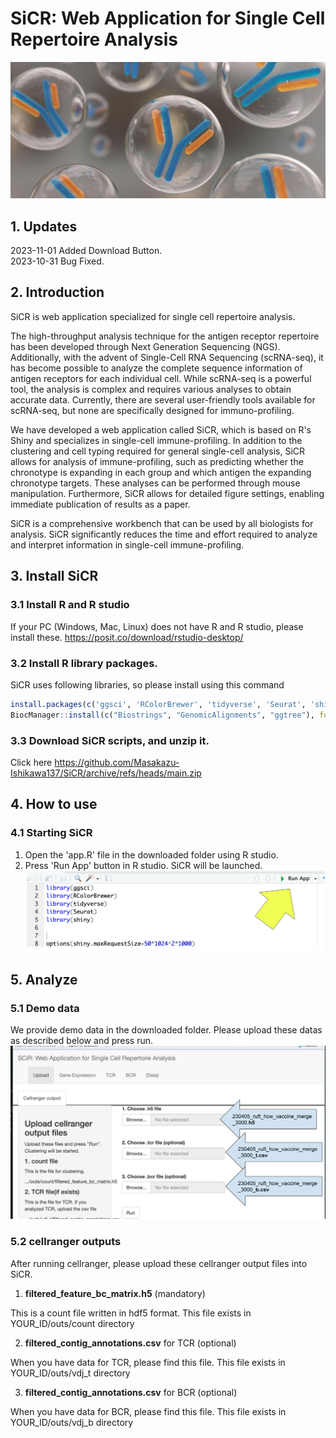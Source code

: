 # SiCR: Web Application for Single Cell Repertoire Analysis
![Figure_Cover.jpg](Figure_Cover.jpg)
## 1. Updates
2023-11-01 Added Download Button.  
2023-10-31 Bug Fixed.
## 2. Introduction
SiCR is web application specialized for single cell repertoire analysis. 

The high-throughput analysis technique for the antigen receptor repertoire has been developed through Next Generation Sequencing (NGS). Additionally, with the advent of Single-Cell RNA Sequencing (scRNA-seq), it has become possible to analyze the complete sequence information of antigen receptors for each individual cell. While scRNA-seq is a powerful tool, the analysis is complex and requires various analyses to obtain accurate data. Currently, there are several user-friendly tools available for scRNA-seq, but none are specifically designed for immuno-profiling.

We have developed a web application called SiCR, which is based on R's Shiny and specializes in single-cell immune-profiling. In addition to the clustering and cell typing required for general single-cell analysis, SiCR allows for analysis of immune-profiling, such as predicting whether the chronotype is expanding in each group and which antigen the expanding chronotype targets. These analyses can be performed through mouse manipulation. Furthermore, SiCR allows for detailed figure settings, enabling immediate publication of results as a paper.

SiCR is a comprehensive workbench that can be used by all biologists for analysis. SiCR significantly reduces the time and effort required to analyze and interpret information in single-cell immune-profiling.

## 3. Install SiCR
### 3.1 Install R and R studio
If your PC (Windows, Mac, Linux) does not have R and R studio, please install these.
https://posit.co/download/rstudio-desktop/
### 3.2 Install R library packages.
SiCR uses following libraries, so please install using this command
```R
install.packages(c('ggsci', 'RColorBrewer', 'tidyverse', 'Seurat', 'shiny', 'HGNChelper', 'alakazam', 'dowser', 'hdf5r',  'BiocManager', 'openxlsx', 'hrbrhemes'))
BiocManager::install(c("Biostrings", "GenomicAlignments", "ggtree"), force=TRUE)
```
### 3.3 Download SiCR scripts, and unzip it.
Click here https://github.com/Masakazu-Ishikawa137/SiCR/archive/refs/heads/main.zip


## 4. How to use
### 4.1 Starting SiCR
1. Open the 'app.R' file in the downloaded folder using R studio.
2. Press 'Run App' button in R studio. SiCR will be launched.
![Figure_runapp.png](Figure_runapp.png)


## 5. Analyze
### 5.1 Demo data
We provide demo data in the downloaded folder. Please upload these datas as described below and press run.
![Figure_upload.png](Figure_upload.png)

### 5.2 cellranger outputs
After running cellranger, please upload these cellranger output files into SiCR.

1. **filtered_feature_bc_matrix.h5** (mandatory)
<p>This is a count file written in hdf5 format. This file exists in YOUR_ID/outs/count directory

2. **filtered_contig_annotations.csv** for TCR (optional)
<p>When you have data for TCR, please find this file. This file exists in YOUR_ID/outs/vdj_t directory

3. **filtered_contig_annotations.csv** for BCR (optional)
<p>When you have data for BCR, please find this file. This file exists in YOUR_ID/outs/vdj_b directory
